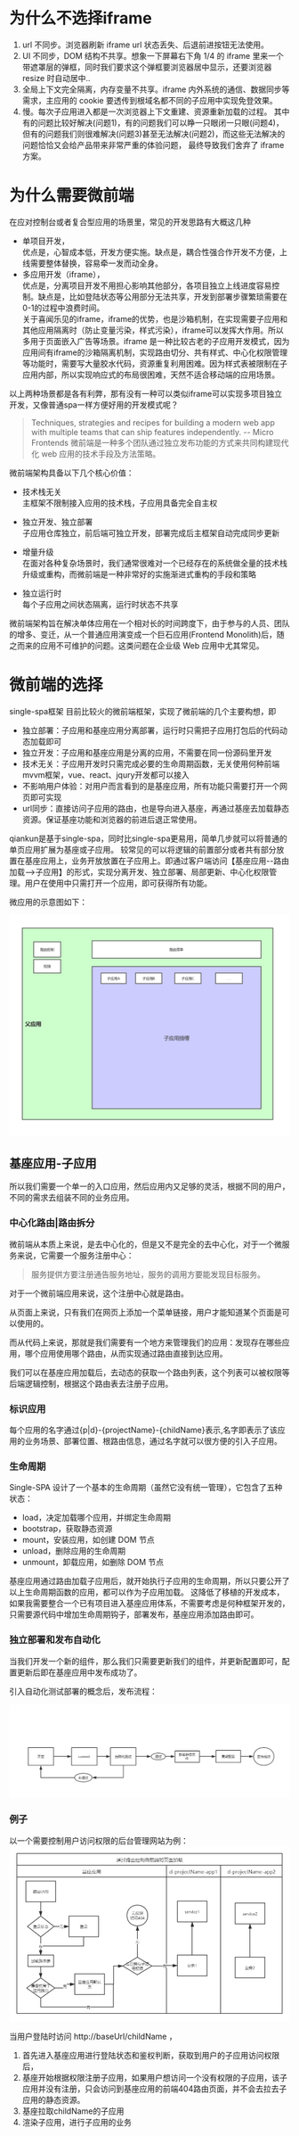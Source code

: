 <!--
 * @Author: your name
 * @Date: 2019-12-23 17:22:22
 * @LastEditTime : 2019-12-24 13:35:07
 * @LastEditors  : Please set LastEditors
 * @Description: In User Settings Edit
 * @FilePath: \-\microfronted.md
 -->

# 为什么不选择iframe
1. url 不同步。浏览器刷新 iframe url 状态丢失、后退前进按钮无法使用。
2. UI 不同步，DOM 结构不共享。想象一下屏幕右下角 1/4 的 iframe 里来一个带遮罩层的弹框，同时我们要求这个弹框要浏览器居中显示，还要浏览器 resize 时自动居中..
3. 全局上下文完全隔离，内存变量不共享。iframe 内外系统的通信、数据同步等需求，主应用的 cookie 要透传到根域名都不同的子应用中实现免登效果。
4. 慢。每次子应用进入都是一次浏览器上下文重建、资源重新加载的过程。
其中有的问题比较好解决(问题1)，有的问题我们可以睁一只眼闭一只眼(问题4)，但有的问题我们则很难解决(问题3)甚至无法解决(问题2)，而这些无法解决的问题恰恰又会给产品带来非常严重的体验问题， 最终导致我们舍弃了 iframe 方案。

# 为什么需要微前端

   在应对控制台或者复合型应用的场景里，常见的开发思路有大概这几种
   * 单项目开发，  
   优点是，心智成本低，开发方便实施。缺点是，耦合性强合作开发不方便，上线需要整体替换，容易牵一发而动全身。
   * 多应用开发（iframe），  
   优点是，分离项目开发不用担心影响其他部分，各项目独立上线进度容易控制。缺点是，比如登陆状态等公用部分无法共享，开发到部署步骤繁琐需要在0-1的过程中浪费时间。  
   关于喜闻乐见的iframe，iframe的优势，也是沙箱机制，在实现需要子应用和其他应用隔离时（防止变量污染，样式污染），iframe可以发挥大作用。所以多用于页面嵌入广告等场景。iframe 是一种比较古老的子应用开发模式，因为应用间有iframe的沙箱隔离机制，实现路由切分、共有样式、中心化权限管理等功能时，需要写大量胶水代码，资源重复利用困难。因为样式表被限制在子应用内部，所以实现响应式的布局很困难，天然不适合移动端的应用场景。
  
  
 
以上两种场景都是各有利弊，那有没有一种可以类似iframe可以实现多项目独立开发，又像普通spa一样方便好用的开发模式呢？
  > Techniques, strategies and recipes for building a modern web app with multiple teams that can ship features independently. -- Micro Frontends
微前端是一种多个团队通过独立发布功能的方式来共同构建现代化 web 应用的技术手段及方法策略。

微前端架构具备以下几个核心价值：

* 技术栈无关  
主框架不限制接入应用的技术栈，子应用具备完全自主权

* 独立开发、独立部署  
子应用仓库独立，前后端可独立开发，部署完成后主框架自动完成同步更新

* 增量升级  
在面对各种复杂场景时，我们通常很难对一个已经存在的系统做全量的技术栈升级或重构，而微前端是一种非常好的实施渐进式重构的手段和策略

* 独立运行时  
每个子应用之间状态隔离，运行时状态不共享

微前端架构旨在解决单体应用在一个相对长的时间跨度下，由于参与的人员、团队的增多、变迁，从一个普通应用演变成一个巨石应用(Frontend Monolith)后，随之而来的应用不可维护的问题。这类问题在企业级 Web 应用中尤其常见。

  # 微前端的选择
  
  single-spa框架 目前比较火的微前端框架，实现了微前端的几个主要构想，即
   * 独立部署：子应用和基座应用分离部署，运行时只需把子应用打包后的代码动态加载即可
   * 独立开发：子应用和基座应用是分离的应用，不需要在同一份源码里开发
   * 技术无关：子应用开发时只需完成必要的生命周期函数，无关使用何种前端mvvm框架，vue、react、jqury开发都可以接入
   * 不影响用户体验：对用户而言看到的是基座应用，所有功能只需要打开一个网页即可实现
   * url同步：直接访问子应用的路由，也是导向进入基座，再通过基座去加载静态资源。保证基座功能和浏览器的前进后退正常使用。
   
  qiankun是基于single-spa，同时比single-spa更易用，简单几步就可以将普通的单页应用扩展为基座或子应用。
  较常见的可以将逻辑的前置部分或者共有部分放置在基座应用上，业务开放放置在子应用上。即通过客户端访问【基座应用--路由加载-->子应用】的形式，实现分离开发、独立部署、局部更新、中心化权限管理。用户在使用中只需打开一个应用，即可获得所有功能。
  
微应用的示意图如下：

![框架图](./5df6ed41e4b0c4255e9c3abf.png)


## 基座应用-子应用
 
所以我们需要一个单一的入口应用，然后应用内又足够的灵活，根据不同的用户，不同的需求去组装不同的业务应用。


### 中心化路由|路由拆分
微前端从本质上来说，是去中心化的，但是又不是完全的去中心化，对于一个微服务来说，它需要一个服务注册中心：

>服务提供方要注册通告服务地址，服务的调用方要能发现目标服务。

对于一个微前端应用来说，这个注册中心就是路由。

从页面上来说，只有我们在网页上添加一个菜单链接，用户才能知道某个页面是可以使用的。

而从代码上来说，那就是我们需要有一个地方来管理我们的应用：发现存在哪些应用，哪个应用使用哪个路由，从而实现通过路由直接到达应用。

我们可以在基座应用加载后，去动态的获取一个路由列表，这个列表可以被权限等后端逻辑控制，根据这个路由表去注册子应用。


### 标识应用

每个应用的名字通过{p|d}-{projectName}-{childName}表示,名字即表示了该应用的业务场景、部署位置、根路由信息，通过名字就可以很方便的引入子应用。

### 生命周期
Single-SPA 设计了一个基本的生命周期（虽然它没有统一管理），它包含了五种状态：

* load，决定加载哪个应用，并绑定生命周期
* bootstrap，获取静态资源
* mount，安装应用，如创建 DOM 节点
* unload，删除应用的生命周期
* unmount，卸载应用，如删除 DOM 节点


基座应用通过路由加载子应用后，就开始执行子应用的生命周期，所以只要公开了以上生命周期函数的应用，都可以作为子应用加载。
这降低了移植的开发成本，如果我需要整合一个已有项目进入基座应用体系，不需要考虑是何种框架开发的，只需要源代码中增加生命周期钩子，部署发布，基座应用添加路由即可。

### 独立部署和发布自动化

当我们开发一个新的组件，那么我们只需要更新我们的组件，并更新配置即可，配置更新后即在基座应用中发布成功了。

引入自动化测试部署的概念后，发布流程：

![CI/CD](./5e007fd9e4b0250e8aea401a.png)


### 例子
以一个需要控制用户访问权限的后台管理网站为例：
![路由](./路由控制微前端.png)

当用户登陆时访问 http://baseUrl/childName ，
1. 首先进入基座应用进行登陆状态和鉴权判断，获取到用户的子应用访问权限后，
2. 基座开始根据权限注册子应用，如果用户想访问一个没有权限的子应用，该子应用并没有注册，只会访问到基座应用的前端404路由页面，并不会去拉去子应用的静态资源。
3. 基座拉取childName的子应用
4. 渲染子应用，进行子应用的业务



